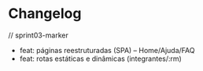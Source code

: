 # Changelog

// sprint03-marker
- feat: páginas reestruturadas (SPA) – Home/Ajuda/FAQ
- feat: rotas estáticas e dinâmicas (integrantes/:rm)
